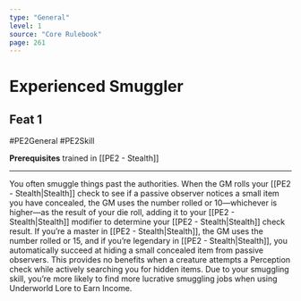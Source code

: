 ```yaml
---
type: "General"
level: 1
source: "Core Rulebook"
page: 261
---
```

# Experienced Smuggler
## Feat 1
#PE2General #PE2Skill 

**Prerequisites** trained in [[PE2 - Stealth]]

---
You often smuggle things past the authorities. When the GM rolls your [[PE2 - Stealth|Stealth]] check to see if a passive observer notices a small item you have concealed, the GM uses the number rolled or 10—whichever is higher—as the result of your die roll, adding it to your [[PE2 - Stealth|Stealth]] modifier to determine your [[PE2 - Stealth|Stealth]] check result. If you’re a master in [[PE2 - Stealth|Stealth]], the GM uses the number rolled or 15, and if you’re legendary in [[PE2 - Stealth|Stealth]], you automatically succeed at hiding a small concealed item from passive observers. This provides no benefits when a creature attempts a Perception check while actively searching you for hidden items. Due to your smuggling skill, you’re more likely to find more lucrative smuggling jobs when using Underworld Lore to Earn Income.